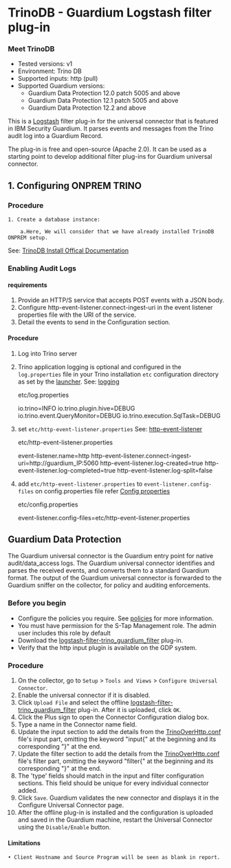 # TrinoDB - Guardium Logstash filter plug-in

### Meet TrinoDB

* Tested versions: v1
* Environment: Trino DB
* Supported inputs: http (pull)
* Supported Guardium versions:
   * Guardium Data Protection 12.0 patch 5005 and above
   * Guardium Data Protection 12.1 patch 5005 and above
   * Guardium Data Protection 12.2 and above

This is a [Logstash](https://github.com/elastic/logstash) filter plug-in for the universal connector that is featured in
IBM Security Guardium. It parses events and messages from the Trino audit log into a Guardium Record.

The plug-in is free and open-source (Apache 2.0). It can be used as a starting point to develop additional filter
plug-ins for Guardium universal connector.

## 1. Configuring ONPREM TRINO

### Procedure

	1. Create a database instance:

		a.Here, We will consider that we have already installed TrinoDB ONPREM setup. 

See: [TrinoDB Install Offical Documentation](https://trino.io/docs/current/installation/deployment.html)

### Enabling Audit Logs

#### requirements

1. Provide an HTTP/S service that accepts POST events with a JSON body.
2. Configure http-event-listener.connect-ingest-uri in the event listener properties file with the URI of the service.
3. Detail the events to send in the Configuration section.

#### Procedure

1. Log into Trino server
2. Trino application logging is optional and configured in the `log.properties` file in your Trino installation `etc`
   configuration directory as set by
   the [launcher](https://trino.io/docs/current/installation/deployment.html#running-trino).
   See: [logging](https://trino.io/docs/current/admin/logging.html)

   etc/log.properties

   io.trino=INFO
   io.trino.plugin.hive=DEBUG
   io.trino.event.QueryMonitor=DEBUG
   io.trino.execution.SqlTask=DEBUG

2. set `etc/http-event-listener.properties`
   See: [http-event-listener](https://trino.io/docs/current/admin/event-listeners-http.html)

   etc/http-event-listener.properties

   event-listener.name=http
   http-event-listener.connect-ingest-uri=http://guardium_IP:5060
   http-event-listener.log-created=true
   http-event-listener.log-completed=true
   http-event-listener.log-split=false

2. add `etc/http-event-listener.properties` to `event-listener.config-files` on config.properties file
   refer [Config properties](https://trino.io/docs/current/installation/deployment.html#config-properties)

   etc/config.properties

   event-listener.config-files=etc/http-event-listener.properties

## Guardium Data Protection

The Guardium universal connector is the Guardium entry point for native audit/data_access logs. The Guardium universal
connector identifies and parses the received events, and converts them to a standard Guardium format. The output of the
Guardium universal connector is forwarded to the Guardium sniffer on the collector, for policy and auditing
enforcements.

### Before you begin

* Configure the policies you require. See [policies](/docs/#policies) for more information.
* You must have permission for the S-Tap Management role. The admin user includes this role by default
* Download
  the [logstash-filter-trino_guardium_filter](./logstash-filter-trino_guardium_filter.zip)
  plug-in.
* Verify that the http input plugin is available on the GDP system. 

### Procedure

1. On the collector, go to ```Setup``` > ```Tools and Views``` > ```Configure Universal Connector```.
2. Enable the universal connector if it is disabled.
3. Click ```Upload File``` and select the
   offline  [logstash-filter-trino_guardium_filter](./logstash-filter-trino_guardium_filter.zip)
   plug-in. After it is uploaded, click ```OK```.
5. Click the Plus sign to open the Connector Configuration dialog box.
6. Type a name in the Connector name field.
7. Update the input section to add the details from the [TrinoOverHttp.conf](./TrinoOverHttpPackage/TrinoOverHttp.conf)
   file's input part, omitting the keyword "input{" at the beginning and its corresponding "}" at the end.
8. Update the filter section to add the details from the [TrinoOverHttp.conf](./TrinoOverHttpPackage/TrinoOverHttp.conf)
   file's filter part, omitting the keyword "filter{" at the beginning and its corresponding "}" at the end.
9. The 'type' fields should match in the input and filter configuration sections. This field should be unique for every
   individual connector added.
10. Click ```Save```. Guardium validates the new connector and displays it in the Configure Universal Connector page.
11. After the offline plug-in is installed and the configuration is uploaded and saved in the Guardium machine, restart
    the Universal Connector using the ```Disable/Enable``` button.

#### Limitations
	• Client Hostname and Source Program will be seen as blank in report.
